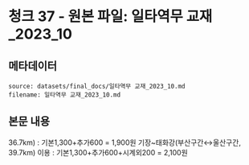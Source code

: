 # 청크 37 - 원본 파일: 일타역무 교재_2023_10

## 메타데이터

```
source: datasets/final_docs/일타역무 교재_2023_10.md
filename: 일타역무 교재_2023_10.md
```

## 본문 내용

36.7km) : 기본1,300+추가600 = 1,900원  기장~태화강(부산구간↔울산구간, 39.7km) 이용 : 기본1,300+추가600+시계외200  = 2,100원
